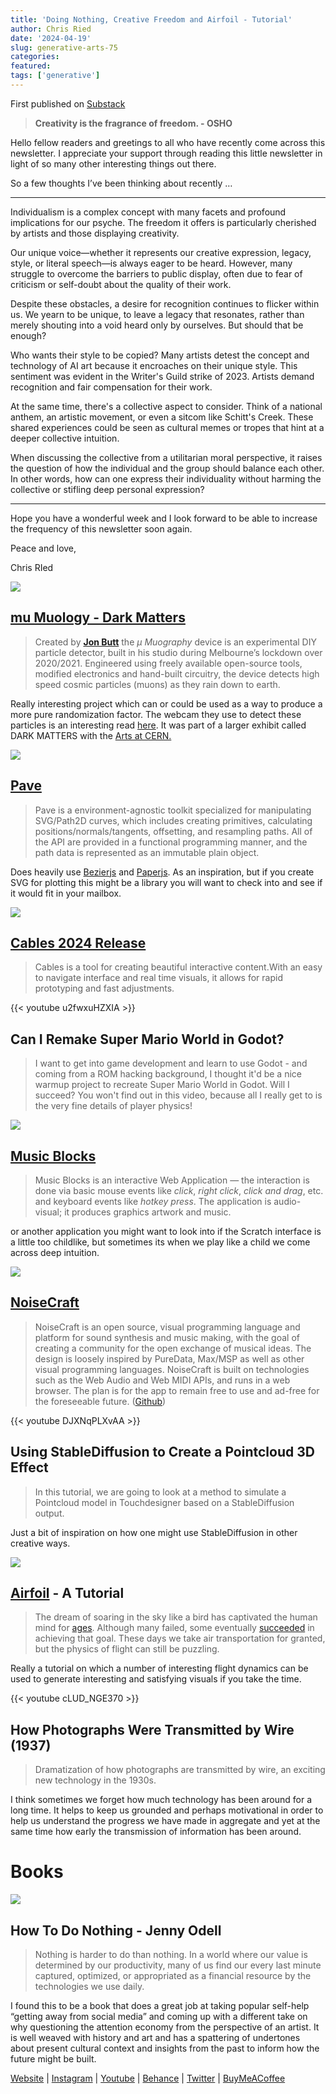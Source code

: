 ```yaml
---
title: 'Doing Nothing, Creative Freedom and Airfoil - Tutorial'
author: Chris Ried
date: '2024-04-19'
slug: generative-arts-75
categories: 
featured: 
tags: ['generative']
---
```

First published on [Substack](https://open.substack.com/pub/generative/p/doing-nothing-creative-freedom-and?r=58kr3&utm_campaign=post&utm_medium=web) 

> **Creativity is the fragrance of freedom. - OSHO**
 


Hello fellow readers and greetings to all who have recently come across this newsletter. I appreciate your support through reading this little newsletter in light of so many other interesting things out there. 

So a few thoughts I’ve been thinking about recently … 

---

Individualism is a complex concept with many facets and profound implications for our psyche. The freedom it offers is particularly cherished by artists and those displaying creativity.

Our unique voice—whether it represents our creative expression, legacy, style, or literal speech—is always eager to be heard. However, many struggle to overcome the barriers to public display, often due to fear of criticism or self-doubt about the quality of their work.

Despite these obstacles, a desire for recognition continues to flicker within us. We yearn to be unique, to leave a legacy that resonates, rather than merely shouting into a void heard only by ourselves. But should that be enough?

Who wants their style to be copied? Many artists detest the concept and technology of AI art because it encroaches on their unique style. This sentiment was evident in the Writer's Guild strike of 2023. Artists demand recognition and fair compensation for their work.

At the same time, there's a collective aspect to consider. Think of a national anthem, an artistic movement, or even a sitcom like Schitt's Creek. These shared experiences could be seen as cultural memes or tropes that hint at a deeper collective intuition.

When discussing the collective from a utilitarian moral perspective, it raises the question of how the individual and the group should balance each other. In other words, how can one express their individuality without harming the collective or stifling deep personal expression?

---

Hope you have a wonderful week and I look forward to be able to increase the frequency of this newsletter soon again.

Peace and love, 

Chris RIed 

![](75-1.png)

## [mu Muology - Dark Matters](https://www.creativeapplications.net/environment/u-muography-dark-matters/)

> Created by **[Jon Butt](https://www.creativeapplications.net/people/Jon-Butt/)** the *µ Muography* device is an experimental DIY particle detector, built in his studio during Melbourne’s lockdown over 2020/2021. Engineered using freely available open-source tools, modified electronics and hand-built circuitry, the device detects high speed cosmic particles (muons) as they rain down to earth.
> 

Really interesting project which can or could be used as a way to produce a more pure randomization factor. The webcam they use to detect these particles is an interesting read [here](https://physicsopenlab.org/2016/05/18/diy-webcam-particle-detector/).  It was part of a larger exhibit called DARK MATTERS with the [Arts at CERN.](https://melbourne.sciencegallery.com/dark-matters)

![](75-2.png)
## [Pave](https://baku89.github.io/pave/guide.html)

> Pave is a environment-agnostic toolkit specialized for manipulating SVG/Path2D curves, which includes creating primitives, calculating positions/normals/tangents, offsetting, and resampling paths. All of the API are provided in a functional programming manner, and the path data is represented as an immutable plain object.
> 

Does heavily use [Bezierjs](https://github.com/Pomax/bezierjs)  and [Paperjs](http://paperjs.org/).  As an inspiration, but if you create SVG for plotting this might be a library you will want to check into and see if it would fit in your mailbox. 

![](75-3.png)
## [Cables 2024 Release](https://blog.cables.gl/2024/02/01/february-2024-release/)

> Cables is a tool for creating beautiful interactive content.With an easy to navigate interface and real time visuals, it allows for rapid prototyping and fast adjustments.
> 

{{< youtube u2fwxuHZXIA >}}

## Can I Remake Super Mario World in Godot?

> I want to get into game development and learn to use Godot - and coming from a ROM hacking background, I thought it'd be a nice warmup project to recreate Super Mario World in Godot. Will I succeed? You won't find out in this video, because all I really get to is the very fine details of player physics!
> 

![](75-4.png)

## **[Music Blocks](https://github.com/sugarlabs/musicblocks)**

> Music Blocks is an interactive Web Application — the interaction is done via basic mouse events like *click*, *right click*, *click and drag*, etc. and keyboard events like *hotkey press*. The application is audio-visual; it produces graphics artwork and music.
> 

or another application you might want to look into if the Scratch interface is a little too childlike, but sometimes its when we play like a child we come across deep intuition. 

![](75-5.png)

## [NoiseCraft](https://noisecraft.app/1498)

> NoiseCraft is an open source, visual programming language and platform for sound synthesis and music making, with the goal of creating a community for the open exchange of musical ideas. The design is loosely inspired by PureData, Max/MSP as well as other visual programming languages. NoiseCraft is built on technologies such as the Web Audio and Web MIDI APIs, and runs in a web browser. The plan is for the app to remain free to use and ad-free for the foreseeable future. ([Github](https://github.com/maximecb/noisecraft))
> 

{{< youtube DJXNqPLXvAA >}}

## Using StableDiffusion to Create a Pointcloud 3D Effect

> In this tutorial, we are going to look at a method to simulate a Pointcloud model in Touchdesigner based on a StableDiffusion output.
> 

Just a bit of inspiration on how one might use StableDiffusion in other creative ways. 

![](75-6.png)

## [Airfoil](https://ciechanow.ski/airfoil/) - A Tutorial

> The dream of soaring in the sky like a bird has captivated the human mind for [ages](https://en.wikipedia.org/wiki/Icarus). Although many failed, some eventually [succeeded](https://en.wikipedia.org/wiki/Wright_Flyer) in achieving that goal. These days we take air transportation for granted, but the physics of flight can still be puzzling.


Really a tutorial on which a number of interesting flight dynamics can be used to generate interesting and satisfying visuals if you take the time. 

{{< youtube cLUD_NGE370 >}}

## **How Photographs Were Transmitted by Wire (1937)**

> Dramatization of how photographs are transmitted by wire, an exciting new technology in the 1930s.


I think sometimes we forget how much technology has been around for a long time. It helps to keep us grounded and perhaps motivational in order to help us understand the progress we have made in aggregate and yet at the same time how early the transmission of information has been around. 

# Books

![](75-7.png)
## How To Do Nothing - Jenny Odell

> Nothing is harder to do than nothing. In a world where our value is determined by our productivity, many of us find our every last minute captured, optimized, or appropriated as a financial resource by the technologies we use daily.
>

I found this to be a book that does a great job at taking popular self-help “getting away from social media” and coming up with a different take on why questioning the attention economy from the perspective of an artist. It is well weaved with history and art and has a spattering of undertones about present cultural context and  insights from the past to inform how the future might be built.

[Website](https://www.generativecollective.com/) |  [Instagram](https://www.instagram.com/generate.collective/) | [Youtube](https://www.youtube.com/channel/UCBOYyqA-mqyoTSJ8pO9sQiA) | [Behance](https://www.behance.net/generatecoll) | [Twitter](https://twitter.com/generatecoll) | [BuyMeACoffee](https://www.buymeacoffee.com/generatecoll)